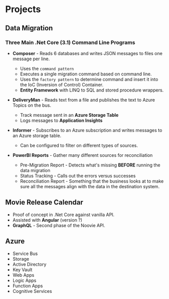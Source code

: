 # Projects

## Data Migration

### Three Main .Net Core (3.1) Command Line Programs

* **Composer** - Reads 6 databases and writes JSON messages to files one message per line.

  * Uses the `command pattern`
  * Executes a single migration command based on command line.
  * Uses the `factory pattern` to determine command and insert it into the IoC (Inversion of Control) Container.
  * **Entity Framework** with LINQ to SQL and stored procedure wrappers.

* **DeliveryMan** - Reads text from a file and publishes the text to Azure Topics on the bus.

  * Track message sent in an **Azure Storage Table**
  * Logs messages to **Application Insights**

* **Informer** - Subscribes to an Azure subscription and writes messages to an Azure storage table.

  * Can be configured to filter on different types of sources.

* **PowerBI Reports** - Gather many different sources for reconciliation

  * Pre-Migration Report - Detects what's missing **BEFORE** running the data migration
  * Status Tracking - Calls out the errors versus successes
  * Reconciliation Report - Something that the business looks at to make sure all the messages align with the data in the destination system.

## Movie Release Calendar

* Proof of concept in .Net Core against vanilla API.
* Assisted with **Angular** (version ?)
* **GraphQL** - Second phase of the Noovie API.

## Azure

* Service Bus
* Storage
* Active Directory
* Key Vault
* Web Apps
* Logic Apps
* Function Apps
* Cognitive Services
